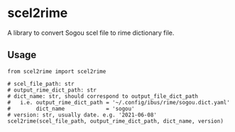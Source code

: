 # scel2rime

A library to convert Sogou scel file to rime dictionary file.

## Usage

    from scel2rime import scel2rime

    # scel_file_path: str
    # output_rime_dict_path: str
    # dict_name: str, should correspond to output_file_dict_path
    #   i.e. output_rime_dict_path = '~/.config/ibus/rime/sogou.dict.yaml'
    #        dict_name             = 'sogou'
    # version: str, usually date. e.g. '2021-06-08'
    scel2rime(scel_file_path, output_rime_dict_path, dict_name, version)
